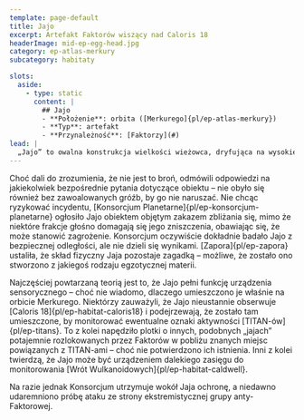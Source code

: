 ```yaml
---
template: page-default
title: Jajo
excerpt: Artefakt Faktorów wiszący nad Caloris 18
headerImage: mid-ep-egg-head.jpg
category: ep-atlas-merkury
subcategory: habitaty

slots:
  aside:
    - type: static
      content: |
        ## Jajo
        - **Położenie**: orbita ([Merkurego]{pl/ep-atlas-merkury})
        - **Typ**: artefakt
        - **Przynależność**: [Faktorzy](#)
lead: |
  „Jajo” to owalna konstrukcja wielkości wieżowca, dryfująca na wysokiej orbicie Merkurego. Nikt nie wie dokładnie, czym ono jest ani do czego służy. [Faktorzy](#) pozostawili Jajo w AF 8, podczas jednej ze swoich wizyt na [Merkurym]{pl/ep-atlas-merkury}, oświadczając transludzkości jedynie, że należy do nich i powinniśmy zostawić je w spokoju.
---
```

Choć dali do zrozumienia, że nie jest to broń, odmówili odpowiedzi na jakiekolwiek bezpośrednie pytania dotyczące obiektu – nie obyło się również bez zawoalowanych gróźb, by go nie naruszać. Nie chcąc ryzykować incydentu, [Konsorcjum Planetarne]{pl/ep-konsorcjum-planetarne} ogłosiło Jajo obiektem objętym zakazem zbliżania się, mimo że niektóre frakcje głośno domagają się jego zniszczenia, obawiając się, że może stanowić zagrożenie. Konsorcjum oczywiście dokładnie badało Jajo z bezpiecznej odległości, ale nie dzieli się wynikami. [Zapora]{pl/ep-zapora} ustaliła, że skład fizyczny Jaja pozostaje zagadką – możliwe, że zostało ono stworzono z jakiegoś rodzaju egzotycznej materii.

Najczęściej powtarzaną teorią jest to, że Jajo pełni funkcję urządzenia sensorycznego – choć nie wiadomo, dlaczego umieszczono je właśnie na orbicie Merkurego. Niektórzy zauważyli, że Jajo nieustannie obserwuje [Caloris 18]{pl/ep-habitat-caloris18} i podejrzewają, że zostało tam umieszczone, by monitorować ewentualne oznaki aktywności [TITAN-ów]{pl/ep-titans}. To z kolei napędziło plotki o innych, podobnych „jajach” potajemnie rozlokowanych przez Faktorów w pobliżu znanych miejsc powiązanych z TITAN-ami – choć nie potwierdzono ich istnienia. Inni z kolei twierdzą, że Jajo może być urządzeniem dalekiego zasięgu do monitorowania [Wrót Wulkanoidowych]{pl/ep-habitat-caldwell}.

Na razie jednak Konsorcjum utrzymuje wokół Jaja ochronę, a niedawno udaremniono próbę ataku ze strony ekstremistycznej grupy anty-Faktorowej.

